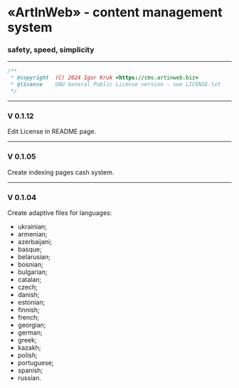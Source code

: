 <h1>«ArtInWeb» - content management system</h1>
<h3>safety, speed, simplicity</h3>
<hr>

```php
/**
 * @copyright  (C) 2024 Igor Kruk <https://cms.artinweb.biz>
 * @license    GNU General Public License version - see LICENSE.txt
 */
```

<hr>
<h3>V 0.1.12</h3>
<p>Edit License in README page.</p>
<hr>
<h3>V 0.1.05</h3>
<p>Create indexing pages cash system.</p>
<hr>
<h3>V 0.1.04</h3>
<p>Create adaptive files for languages:</p>
<ul>
    <li>ukrainian;</li>
    <li>armenian;</li>
    <li>azerbaijani;</li>
    <li>basque;</li>
    <li>belarusian;</li>
    <li>bosnian;</li>
    <li>bulgarian;</li>
    <li>catalan;</li>
    <li>czech;</li>
    <li>danish;</li>
    <li>estonian;</li>
    <li>finnish;</li>
    <li>french;</li>
    <li>georgian;</li>
    <li>german;</li>
    <li>greek;</li>
    <li>kazakh;</li>
    <li>polish;</li>
    <li>portuguese;</li>
    <li>spanish;</li>
    <li>russian.</li>
</ul>
